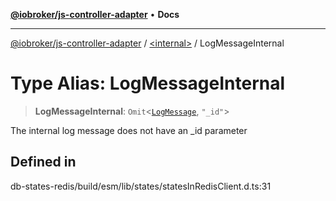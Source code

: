 [**@iobroker/js-controller-adapter**](../../README.md) • **Docs**

***

[@iobroker/js-controller-adapter](../../globals.md) / [\<internal\>](../README.md) / LogMessageInternal

# Type Alias: LogMessageInternal

> **LogMessageInternal**: `Omit`\<[`LogMessage`](../interfaces/LogMessage.md), `"_id"`\>

The internal log message does not have an _id parameter

## Defined in

db-states-redis/build/esm/lib/states/statesInRedisClient.d.ts:31
